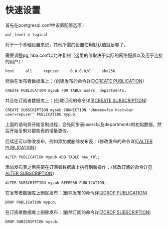 # 快速设置

首先在postgresql.conf中设置配置选项：
```
wal_level = logical
```
对于一个基础设置来说，其他所需的设置使用默认值就足够了。

需要调整pg_hba.conf以允许复制（这里的值取决于实际的网络配置以及用于连接的用户）：
```
host     all     repuser     0.0.0.0/0     sha256
```
然后在发布者数据库上：（创建发布的命令详见[CREATE PUBLICATION](../SQLReference/CREATE-PUBLICATION.md)）
```
CREATE PUBLICATION mypub FOR TABLE users, departments;
```
并且在订阅者数据库上：(创建订阅的命令详见[CREATE SUBSCRIPTION](../SQLReference/CREATE-SUBSCRIPTION.md))
```
CREATE SUBSCRIPTION mysub CONNECTION 'dbname=foo host=bar user=repuser' PUBLICATION mypub;
```
上面的语句将开始复制过程，会先同步表users以及departments的初始数据，然后开始复制对那些表的增量更改。

后续还可以修改发布，例如添加或删除发布表：（修改发布的命令详见[ALTER PUBLICATION](../SQLReference/ALTER-PUBLICATION.md)）
```
ALTER PUBLICATION mypub ADD TABLE new_tbl;
```
添加发布表之后需要在订阅者数据库上执行刷新操作：（修改订阅的命令详见[ALTER SUBSCRIPTION](../SQLReference/ALTER-SUBSCRIPTION.md)）
```
ALTER SUBSCRIPTION mysub REFRESH PUBLICATION;
```
在发布者数据库上删除发布：(删除发布的命令详见[DROP PUBLICATION](../SQLReference/DROP-PUBLICATION.md))
```
DROP PUBLICATION mypub;
```
在订阅者数据库上删除发布：(删除订阅的命令详见[DROP SUBSCRIPTION](../SQLReference/DROP-SUBSCRIPTION.md))
```
DROP SUBSCRIPTION mysub;
```